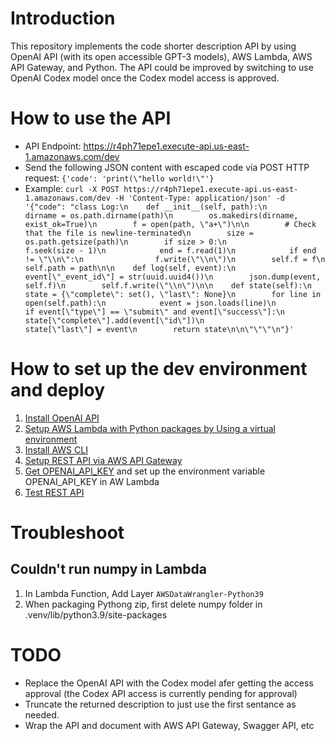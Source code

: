 # Introduction
This repository implements the code shorter description API by using OpenAI API (with its open accessible GPT-3 models), AWS Lambda, AWS API Gateway, and Python. The API could be improved by switching to use OpenAI Codex model once the Codex model access is approved.

# How to use the API
* API Endpoint: https://r4ph71epe1.execute-api.us-east-1.amazonaws.com/dev
* Send the following JSON content with escaped code via POST HTTP request:
`
{'code': 'print(\"hello world!\"'}
`
* Example:
`curl -X POST https://r4ph71epe1.execute-api.us-east-1.amazonaws.com/dev -H 'Content-Type: application/json' -d '{"code": "class Log:\n    def __init__(self, path):\n        dirname = os.path.dirname(path)\n        os.makedirs(dirname, exist_ok=True)\n        f = open(path, \"a+\")\n\n        # Check that the file is newline-terminated\n        size = os.path.getsize(path)\n        if size > 0:\n            f.seek(size - 1)\n            end = f.read(1)\n            if end != \"\\n\":\n                f.write(\"\\n\")\n        self.f = f\n        self.path = path\n\n    def log(self, event):\n        event[\"_event_id\"] = str(uuid.uuid4())\n        json.dump(event, self.f)\n        self.f.write(\"\\n\")\n\n    def state(self):\n        state = {\"complete\": set(), \"last\": None}\n        for line in open(self.path):\n            event = json.loads(line)\n            if event[\"type\"] == \"submit\" and event[\"success\"]:\n                state[\"complete\"].add(event[\"id\"])\n                state[\"last\"] = event\n        return state\n\n\"\"\"\n"}'`

# How to set up the dev environment and deploy
1. [Install OpenAI API](https://beta.openai.com/docs/api-reference/introduction)
2. [Setup AWS Lambda with Python packages by Using a virtual environment](https://docs.aws.amazon.com/lambda/latest/dg/python-package.html)
3. [Install AWS CLI](https://docs.aws.amazon.com/cli/latest/userguide/getting-started-install.html)
4. [Setup REST API via AWS API Gateway](https://docs.aws.amazon.com/lambda/latest/dg/services-apigateway-tutorial.html)
5. [Get OPENAI_API_KEY](https://beta.openai.com/account/api-keys) and set up the environment variable OPENAI_API_KEY in AW Lambda 
6. [Test REST API](https://stackoverflow.com/questions/39655048/missing-authentication-token-while-accessing-api-gateway)

# Troubleshoot 
## Couldn't run numpy in Lambda
1. In Lambda Function, Add Layer `AWSDataWrangler-Python39` 
2. When packaging Pythong zip, first delete numpy folder in .venv/lib/python3.9/site-packages

# TODO
* Replace the OpenAI API with the Codex model afer getting the access approval (the Codex API access is currently pending for approval)
* Truncate the returned description to just use the first sentance as needed.
* Wrap the API and document with AWS API Gateway, Swagger API, etc